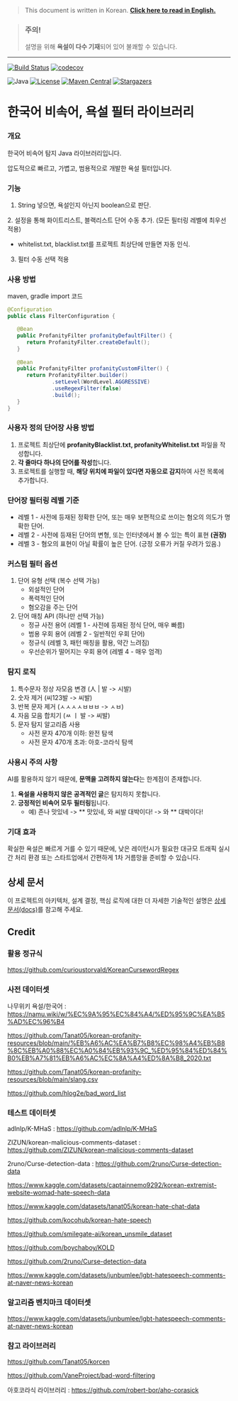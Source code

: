 > This document is written in Korean. [**Click here to read in English.**](./README.en.md)


> ### 주의!
> 설명을 위해 **욕설이 다수 기재**되어 있어 불쾌할 수 있습니다.

---

[![Build Status](https://github.com/lisuugi/korean-profanity-filter/actions/workflows/build.yaml/badge.svg)](https://github.com/lisuugi/korean-profanity-filter/actions)
[![codecov](https://codecov.io/gh/lisuugi/korean-profanity-filter/branch/main/graph/badge.svg)](https://codecov.io/gh/lisuugi/korean-profanity-filter)

![Java](https://img.shields.io/badge/Java-8-red?logo=openjdk)
[![License](https://img.shields.io/badge/License-Apache_2.0-blue.svg)](https://opensource.org/licenses/Apache-2.0)
[![Maven Central](https://img.shields.io/maven-central/v/io.github.lisuugi/korean-profanity-filter)](https://search.maven.org/artifact/io.github.lisuugi/korean-profanity-filter)
[![Stargazers](https://img.shields.io/github/stars/lisuugi/korean-profanity-filter?style=social)](https://github.com/lisuugi/korean-profanity-filter/stargazers)


# 한국어 비속어, 욕설 필터 라이브러리

### 개요
한국어 비속어 탐지 Java 라이브러리입니다.

압도적으로 빠르고, 가볍고, 범용적으로 개발한 욕설 필터입니다.


### 기능
1. String 넣으면, 욕설인지 아닌지 boolean으로 판단.

[//]: # (2. String 넣으면, 욕설 부분만 별표&#40;*&#41;로 대체.)

[//]: # (    - 욕설 단어가 2글자 이상인 경우, 마스킹 정책 3가지 제공.)

[//]: # (      1. 첫 글자만 마스킹 안함)

[//]: # (         - 예&#41; 씨발새끼 좆같네. -> 씨*** *같네.)

[//]: # (      2. 마지막 글자만 마스킹 안함)

[//]: # (         - 예&#41; 씨발새끼 좆같네. -> ***끼 *같네.)

[//]: # (      3. 모든 글자 마스킹)

[//]: # (         - 예&#41; 씨발새끼 좆같네. -> **** *같네.)

[//]: # (    - 욕설 마스킹 유형 커스텀 가능)

[//]: # (      - 예&#41; 이 씨발새끼야. -> 이 \[검열\]야.)
2. 설정을 통해 화이트리스트, 블랙리스트 단어 수동 추가. (모든 필터링 레벨에 최우선 적용)
   - whitelist.txt, blacklist.txt를 프로젝트 최상단에 만들면 자동 인식.
3. 필터 수동 선택 적용

### 사용 방법
maven, gradle import 코드

~~~Java
@Configuration
public class FilterConfiguration {

   @Bean
   public ProfanityFilter profanityDefaultFilter() {
      return ProfanityFilter.createDefault();
   }
   
   @Bean
   public ProfanityFilter profanityCustomFilter() {
      return ProfanityFilter.builder()
              .setLevel(WordLevel.AGGRESSIVE)
              .useRegexFilter(false)
              .build();
   }
}
~~~

### 사용자 정의 단어장 사용 방법
1. 프로젝트 최상단에 **profanityBlacklist.txt, profanityWhitelist.txt** 파일을 작성합니다.
2. **각 줄마다 하나의 단어를 작성**합니다.
3. 프로젝트를 실행할 때, **해당 위치에 파일이 있다면 자동으로 감지**하여 사전 목록에 추가합니다.

### 단어장 필터링 레벨 기준
- 레벨 1 - 사전에 등재된 정확한 단어, 또는 매우 보편적으로 쓰이는 혐오의 의도가 명확한 단어.
- 레벨 2 - 사전에 등재된 단어의 변형, 또는 인터넷에서 볼 수 있는 특이 표현 **(권장)**
- 레벨 3 - 혐오의 표현이 아닐 확률이 높은 단어. (긍정 오류가 커질 우려가 있음.)

### 커스텀 필터 옵션
1. 단어 유형 선택 (복수 선택 가능)
   - 외설적인 단어
   - 폭력적인 단어
   - 혐오감을 주는 단어
2. 단어 매칭 API (하나만 선택 가능)
   - 정규 사전 용어 (레벨 1 - 사전에 등재된 정식 단어, 매우 빠름)
   - 범용 우회 용어 (레벨 2 - 일반적인 우회 단어)
   - 정규식 (레벨 3, 패턴 매칭을 활용, 약간 느려짐)
   - 우선순위가 떨어지는 우회 용어 (레벨 4 - 매우 엄격)

### 탐지 로직
1. 특수문자 정상 자모음 변경 (人 | 발 -> 시발)
2. 숫자 제거 (씨123발 -> 씨발)
3. 반복 문자 제거 (ㅅㅅㅅㅅㅂㅂㅂ -> ㅅㅂ)
4. 자음 모음 합치기 (ㅆ ㅣ 발 -> 씨발)
5. 문자 탐지 알고리즘 사용
   - 사전 문자 470개 이하: 완전 탐색
   - 사전 문자 470개 초과: 아호-코라식 탐색

### 사용시 주의 사항
AI를 활용하지 않기 때문에, **문맥을 고려하지 않는다**는 한계점이 존재합니다.
1. **욕설을 사용하지 않은 공격적인 글**은 탐지하지 못합니다.
2. **긍정적인 비속어 모두 필터링**됩니다.
   - 예) 존나 맛있네 -> ** 맛있네, 와 씨발 대박이다! -> 와 ** 대박이다!



[//]: # (### 성능 측정)

[//]: # (원본 데이터셋은 문맥적 공격성까지 포함하고 있으나, 본 라이브러리는 명백한 키워드 기반 탐지를 목표로 하므로, 사전에 정의된 욕설 단어가 포함된 문장만 '욕설'로 재라벨링하여 평가를 진행했습니다.)

[//]: # (모든 데이터셋들을 통합하고, 전부 검수하여 명백한 비속어 사용 문장만 다시 라벨링하여 데이터를 제작하였습니다.)

[//]: # (재현율)

[//]: # (정밀도)

[//]: # (F1 Score)

[//]: # ()
[//]: # (속도 벤치마크)

[//]: # ()
[//]: # ()
[//]: # (각 단계별 측정)

[//]: # ()
[//]: # (아호코라식과 일반 대조 비교 성능 측정)

[//]: # ()
[//]: # (타 라이브러리와 비교 측정)


### 기대 효과
확실한 욕설은 빠르게 거를 수 있기 때문에, 낮은 레이턴시가 필요한 대규모 트래픽 실시간 처리 환경 또는 스타트업에서 간편하게 1차 거름망을 준비할 수 있습니다.


## 상세 문서

이 프로젝트의 아키텍처, 설계 결정, 핵심 로직에 대한 더 자세한 기술적인 설명은 [상세 문서(docs)](./docs/01_architecture.md)를 참고해 주세요.


## Credit

### 활용 정규식

https://github.com/curioustorvald/KoreanCursewordRegex


### 사전 데이터셋

나무위키 욕설/한국어 : https://namu.wiki/w/%EC%9A%95%EC%84%A4/%ED%95%9C%EA%B5%AD%EC%96%B4

https://github.com/Tanat05/korean-profanity-resources/blob/main/%EB%A6%AC%EA%B7%B8%EC%98%A4%EB%B8%8C%EB%A0%88%EC%A0%84%EB%93%9C_%ED%95%84%ED%84%B0%EB%A7%81%EB%A6%AC%EC%8A%A4%ED%8A%B8_2020.txt

https://github.com/Tanat05/korean-profanity-resources/blob/main/slang.csv

https://github.com/hlog2e/bad_word_list


### 테스트 데이터셋
adlnlp/K-MHaS : https://github.com/adlnlp/K-MHaS

ZIZUN/korean-malicious-comments-dataset : https://github.com/ZIZUN/korean-malicious-comments-dataset

2runo/Curse-detection-data : https://github.com/2runo/Curse-detection-data

https://www.kaggle.com/datasets/captainnemo9292/korean-extremist-website-womad-hate-speech-data

https://www.kaggle.com/datasets/tanat05/korean-hate-chat-data

https://github.com/kocohub/korean-hate-speech

https://github.com/smilegate-ai/korean_unsmile_dataset

https://github.com/boychaboy/KOLD

https://github.com/2runo/Curse-detection-data

https://www.kaggle.com/datasets/junbumlee/lgbt-hatespeech-comments-at-naver-news-korean


### 알고리즘 벤치마크 데이터셋

https://www.kaggle.com/datasets/junbumlee/lgbt-hatespeech-comments-at-naver-news-korean


### 참고 라이브러리
https://github.com/Tanat05/korcen

https://github.com/VaneProject/bad-word-filtering



아호코라식 라이브러리 : https://github.com/robert-bor/aho-corasick